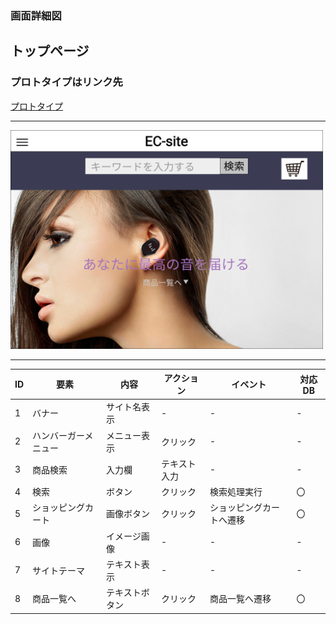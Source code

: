 ### 画面詳細図
## トップページ
### プロトタイプはリンク先
[プロトタイプ](https://www.figma.com/file/67Ka4HSngBCQciwmHrwcTe/original?node-id=16%3A34)
*****
<img src="./img/ECsite_Toppage.png" width="500" height="350">

*****
| ID | 要素 | 内容 | アクション | イベント | 対応DB |
|----|-----|------|-----------|----------|-------|
|1   |バナー|サイト名表示|-|-|-|
|2   |ハンバーガーメニュー|メニュー表示|クリック|-|-|
|3   |商品検索|入力欄|テキスト入力|-|-|
|4   |検索|ボタン|クリック|検索処理実行|〇|
|5   |ショッピングカート|画像ボタン|クリック|ショッピングカートへ遷移|〇|
|6   |画像|イメージ画像|-|-|-|
|7   |サイトテーマ|テキスト表示|-|-|-|
|8   |商品一覧へ|テキストボタン|クリック|商品一覧へ遷移|〇|
